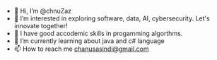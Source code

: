 - 👋 Hi, I’m @chnuZaz
- 👀 I’m interested in  exploring software, data, AI, cybersecurity. Let's innovate together!
- 🌱  I have good accodemic skills in progamming algorthms.
- 💞️  I’m currently learning about java and c# language
- 📫 How to reach me chanusasindi@gmail.com

<!---
chnuZaz/chnuZaz is a ✨ special ✨ repository because its `README.md` (this file) appears on your GitHub profile.
You can click the Preview link to take a look at your changes.
--->
